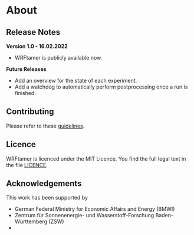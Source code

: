 # About

## Release Notes

**Version 1.0 - 16.02.2022**

- WRFtamer is publicly available now.

**Future Releases**

- Add an overview for the state of each experiment.
- Add a watchdog to automatically perform postprocessing once a run is finished.

<!--
- Should the EXP_NAME.yaml file be deleted once wt create has been executed? Afte all, the 
  configure.yaml file is here anyway, and I don't want to cause confusion. Furthermore, the .yaml files
  may pile up.
- remove link_grib from list of essential files? We have replaced the file with a python version, that is more dynamic. (works for GRIBFILE_XXXX.
-->

## Contributing

Please refer to these 
[guidelines](https://github.com/os-simopt/WRFtamer/blob/main/CONTRIBUTING.md).

## Licence

WRFtamer is licenced under the MIT Licence. You find the full legal text in the file 
[LICENCE](https://github.com/os-simopt/WRFtamer/blob/main/LICENCE).

## Acknowledgements

This work has been supported by
- German Federal Ministry for Economic Affairs and Energy (BMWI)
- Zentrum für Sonnenenergie- und Wasserstoff-Forschung Baden-Württemberg (ZSW)
- 
